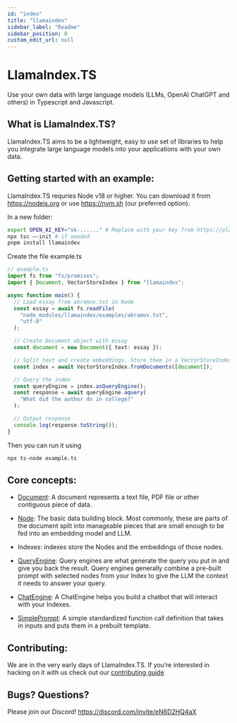 ```yaml
---
id: "index"
title: "llamaindex"
sidebar_label: "Readme"
sidebar_position: 0
custom_edit_url: null
---
```


# LlamaIndex.TS

Use your own data with large language models (LLMs, OpenAI ChatGPT and others) in Typescript and Javascript.

## What is LlamaIndex.TS?

LlamaIndex.TS aims to be a lightweight, easy to use set of libraries to help you integrate large language models into your applications with your own data.

## Getting started with an example:

LlamaIndex.TS requries Node v18 or higher. You can download it from https://nodejs.org or use https://nvm.sh (our preferred option).

In a new folder:

```bash
export OPEN_AI_KEY="sk-......" # Replace with your key from https://platform.openai.com/account/api-keys
npx tsc –-init # if needed
pnpm install llamaindex
```

Create the file example.ts

```ts
// example.ts
import fs from "fs/promises";
import { Document, VectorStoreIndex } from "llamaindex";

async function main() {
  // Load essay from abramov.txt in Node
  const essay = await fs.readFile(
    "node_modules/llamaindex/examples/abramov.txt",
    "utf-8"
  );

  // Create Document object with essay
  const document = new Document({ text: essay });

  // Split text and create embeddings. Store them in a VectorStoreIndex
  const index = await VectorStoreIndex.fromDocuments([document]);

  // Query the index
  const queryEngine = index.asQueryEngine();
  const response = await queryEngine.aquery(
    "What did the author do in college?"
  );

  // Output response
  console.log(response.toString());
}
```

Then you can run it using

```bash
npx ts-node example.ts
```

## Core concepts:

- [Document](packages/core/src/Node.ts): A document represents a text file, PDF file or other contiguous piece of data.

- [Node](packages/core/src/Node.ts): The basic data building block. Most commonly, these are parts of the document split into manageable pieces that are small enough to be fed into an embedding model and LLM.

- Indexes: indexes store the Nodes and the embeddings of those nodes.

- [QueryEngine](packages/core/src/QueryEngine.ts): Query engines are what generate the query you put in and give you back the result. Query engines generally combine a pre-built prompt with selected nodes from your Index to give the LLM the context it needs to answer your query.

- [ChatEngine](packages/core/src/ChatEngine.ts): A ChatEngine helps you build a chatbot that will interact with your Indexes.

- [SimplePrompt](packages/core/src/Prompt.ts): A simple standardized function call definition that takes in inputs and puts them in a prebuilt template.

## Contributing:

We are in the very early days of LlamaIndex.TS. If you’re interested in hacking on it with us check out our [contributing guide](CONTRIBUTING.md)

## Bugs? Questions?

Please join our Discord! https://discord.com/invite/eN6D2HQ4aX
